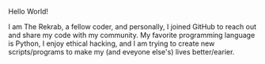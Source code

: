 Hello World!

I am The Rekrab, a fellow coder, and personally, I joined GitHub to reach out and share my code with my community. My favorite programming language is Python, I enjoy ethical hacking, and I am trying to create new scripts/programs to make my (and eveyone else's) lives better/earier.
